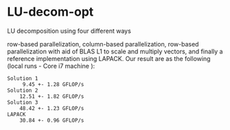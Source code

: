 # LU-decom-opt
LU decomposition using four different ways

row-based parallelization, column-based parallelization, row-based parallelization with aid of BLAS L1 to scale and multiply vectors, and finally a reference implementation using LAPACK. Our result are as the following (local runs - Core i7 machine ):

    Solution 1
         9.45 +- 1.28 GFLOP/s
    Solution 2
        12.51 +- 1.82 GFLOP/s
    Solution 3
        48.42 +- 1.23 GFLOP/s
    LAPACK
        30.84 +- 0.96 GFLOP/s
